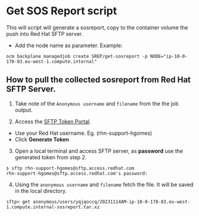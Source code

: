 # Get SOS Report script

This will script will generate a sosreport, copy to the container volume the push into Red Hat SFTP server.

- Add the node name as parameter.
Example:
```
ocm backplane managedjob create SREP/get-sosreport -p NODE="ip-10-0-178-83.eu-west-1.compute.internal"
```

## How to pull the collected sosreport from Red Hat SFTP Server.

1. Take note of the `Anonymous username` and `filename` from the the job output.

2. Access the [SFTP Token Portal](https://access.redhat.com/sftp-token/#/external).
- Use your Red Hat username. Eg. (rhn-support-hgomes)
- Click **Generate Token**

3. Open a local terminal and access SFTP server, as **password** use the generated token from step 2.
```
❯ sftp rhn-support-hgomes@sftp.access.redhat.com
rhn-support-hgomes@sftp.access.redhat.com's password:
```

4. Using the `anonymous username` and `filename` fetch the file. It will be saved in the local directory.
```
sftp> get anonymous/users/yqjqoccq/20231114AM-ip-10-0-178-83.eu-west-1.compute.internal-sosreport.tar.xz
```